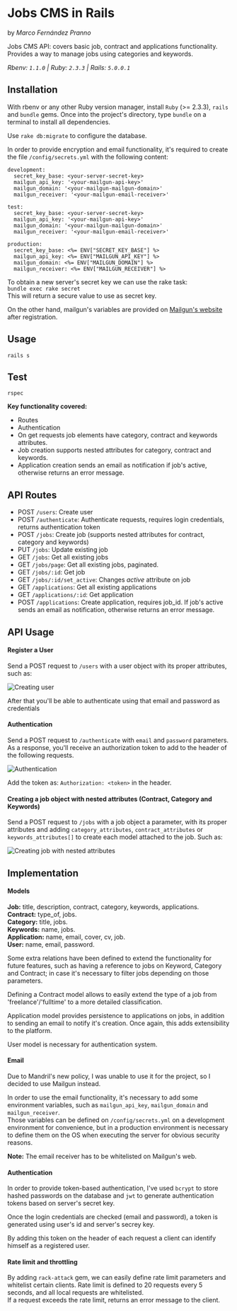 # Jobs CMS in Rails
by *Marco Fernández Pranno*  

Jobs CMS API: covers basic job, contract and applications functionality.  
Provides a way to manage jobs using categories and keywords.  

*Rbenv: `1.1.0` | Ruby: `2.3.3` | Rails: `5.0.0.1`*

## Installation

With rbenv or any other Ruby version manager, install `Ruby` (>= 2.3.3), `rails` and `bundle` gems.
Once into the project's directory, type `bundle` on a terminal to install all dependencies.

Use `rake db:migrate` to configure the database.

In order to provide encryption and email functionality, it's required to create the file `/config/secrets.yml` with the following content:  
```
development:
  secret_key_base: <your-server-secret-key>
  mailgun_api_key: '<your-mailgun-api-key>'
  mailgun_domain: '<your-mailgun-mailgun-domain>'
  mailgun_receiver: '<your-mailgun-email-receiver>'

test:
  secret_key_base: <your-server-secret-key>
  mailgun_api_key: '<your-mailgun-api-key>'
  mailgun_domain: '<your-mailgun-mailgun-domain>'
  mailgun_receiver: '<your-mailgun-email-receiver>'

production:
  secret_key_base: <%= ENV["SECRET_KEY_BASE"] %>
  mailgun_api_key: <%= ENV["MAILGUN_API_KEY"] %>
  mailgun_domain: <%= ENV["MAILGUN_DOMAIN"] %>
  mailgun_receiver: <%= ENV["MAILGUN_RECEIVER"] %>
```

To obtain a new server's secret key we can use the rake task:  
`bundle exec rake secret`  
This will return a secure value to use as secret key.

On the other hand, mailgun's variables are provided on [Mailgun's website](https://mailgun.com) after registration.

## Usage

`rails s`

## Test

`rspec`

**Key functionality covered:**
- Routes
- Authentication
- On get requests job elements have category, contract and keywords attributes.
- Job creation supports nested attributes for category, contract and keywords.
- Application creation sends an email as notification if job's active, otherwise returns an error message.

## API Routes

- POST `/users`: Create user
- POST `/authenticate`: Authenticate requests, requires login credentials, returns authentication token
- POST `/jobs`: Create job (supports nested attributes for contract, category and keywords)
- PUT `/jobs`: Update existing job
- GET `/jobs`: Get all existing jobs
- GET `/jobs/page`: Get all existing jobs, paginated.
- GET `/jobs/:id`: Get job
- GET `/jobs/:id/set_active`: Changes *active* attribute on job
- GET `/applications`: Get all existing applications
- GET `/applications/:id`: Get application
- POST `/applications`: Create application, requires job_id. If job's active sends an email as notification, otherwise returns an error message.

## API Usage

#### Register a User

Send a POST request to `/users` with a user object with its proper attributes, such as:

![Creating user](http://i1268.photobucket.com/albums/jj576/marcofp0/jobs-cms/creating-user_zpskydbrsby.png)

After that you'll be able to authenticate using that email and password as credentials

#### Authentication

Send a POST request to `/authenticate` with `email` and `password` parameters.
As a response, you'll receive an authorization token to add to the header of the following requests.

![Authentication](http://i1268.photobucket.com/albums/jj576/marcofp0/jobs-cms/auth_zpsf0b4px1t.png)

Add the token as: `Authorization: <token>` in the header.

#### Creating a job object with nested attributes (Contract, Category and Keywords)

Send a POST request to `/jobs` with a job object a parameter, with its proper attributes and adding `category_attributes`, `contract_attributes` or `keywords_attributes[]` to create each model attached to the job. Such as:  

![Creating job with nested attributes](http://i1268.photobucket.com/albums/jj576/marcofp0/jobs-cms/nested-attr_zps1eoyyvtp.png)

## Implementation

#### Models

**Job:** title, description, contract, category, keywords, applications.  
**Contract:** type_of, jobs.  
**Category:** title, jobs.  
**Keywords:** name, jobs.  
**Application:** name, email, cover, cv, job.  
**User:** name, email, password.

Some extra relations have been defined to extend the functionality for future features, such as having a reference to jobs on Keyword, Category and Contract; in case it's necessary to filter jobs depending on those parameters.

Defining a Contract model allows to easily extend the type of a job from 'freelance'/'fulltime' to a more detailed classification.  

Application model provides persistence to applications on jobs, in addition to sending an email to notify it's creation. Once again, this adds extensibility to the platform.  

User model is necessary for authentication system.

#### Email

Due to Mandril's new policy, I was unable to use it for the project, so I decided to use Mailgun instead.  

In order to use the email functionality, it's necessary to add some environment variables, such as `mailgun_api_key`, `mailgun_domain` and `mailgun_receiver`.  
Those variables can be defined on `/config/secrets.yml` on a development environment for convenience, but in a production environment is necessary to define them on the OS when executing the server for obvious security reasons.

**Note:** The email receiver has to be whitelisted on Mailgun's web.

#### Authentication

In order to provide token-based authentication, I've used `bcrypt` to store hashed passwords on the database and `jwt` to generate authentication tokens based on server's secret key.  

Once the login credentials are checked (email and password), a token is generated using user's id and server's secrey key.  

By adding this token on the header of each request a client can identify himself as a registered user.

#### Rate limit and throttling

By adding `rack-attack` gem, we can easily define rate limit parameters and whitelist certain clients.
Rate limit is defined to 20 requests every 5 seconds, and all local requests are whitelisted.  
If a request exceeds the rate limit, returns an error message to the client.  
